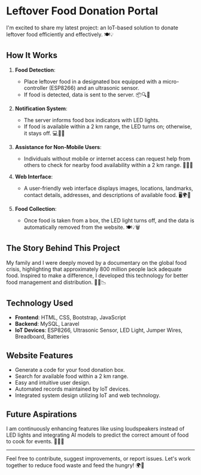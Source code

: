 # Leftover Food Donation Portal

I'm excited to share my latest project: an IoT-based solution to donate leftover food efficiently and effectively. 🍽️💡

## How It Works

1. **Food Detection**: 
   - Place leftover food in a designated box equipped with a micro-controller (ESP8266) and an ultrasonic sensor. 
   - If food is detected, data is sent to the server. 📦🔍📡

2. **Notification System**: 
   - The server informs food box indicators with LED lights. 
   - If food is available within a 2 km range, the LED turns on; otherwise, it stays off. 💻🔔💡

3. **Assistance for Non-Mobile Users**: 
   - Individuals without mobile or internet access can request help from others to check for nearby food availability within a 2 km range. 🤝📱🌐

4. **Web Interface**: 
   - A user-friendly web interface displays images, locations, landmarks, contact details, addresses, and descriptions of available food. 🖥️🌍📸

5. **Food Collection**: 
   - Once food is taken from a box, the LED light turns off, and the data is automatically removed from the website. 🍽️💡🗑️

## The Story Behind This Project

My family and I were deeply moved by a documentary on the global food crisis, highlighting that approximately 800 million people lack adequate food. Inspired to make a difference, I developed this technology for better food management and distribution. 🎥🍲📉

## Technology Used

- **Frontend**: HTML, CSS, Bootstrap, JavaScript
- **Backend**: MySQL, Laravel
- **IoT Devices**: ESP8266, Ultrasonic Sensor, LED Light, Jumper Wires, Breadboard, Batteries

## Website Features

- Generate a code for your food donation box.
- Search for available food within a 2 km range.
- Easy and intuitive user design.
- Automated records maintained by IoT devices.
- Integrated system design utilizing IoT and web technology.

## Future Aspirations

I am continuously enhancing features like using loudspeakers instead of LED lights and integrating AI models to predict the correct amount of food to cook for events. 📢🧠🌟

---

Feel free to contribute, suggest improvements, or report issues. Let's work together to reduce food waste and feed the hungry! 🌍💚